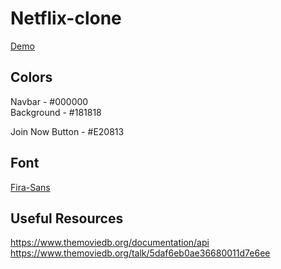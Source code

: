 # Netflix-clone

[Demo](https://netflix-clone-palakgupta2712.netlify.app/)

## Colors  
Navbar - #000000  
Background - #181818  

Join Now Button - #E20813  

## Font
[Fira-Sans](https://fonts.google.com/specimen/Fira+Sans)

## Useful Resources
https://www.themoviedb.org/documentation/api  
https://www.themoviedb.org/talk/5daf6eb0ae36680011d7e6ee
